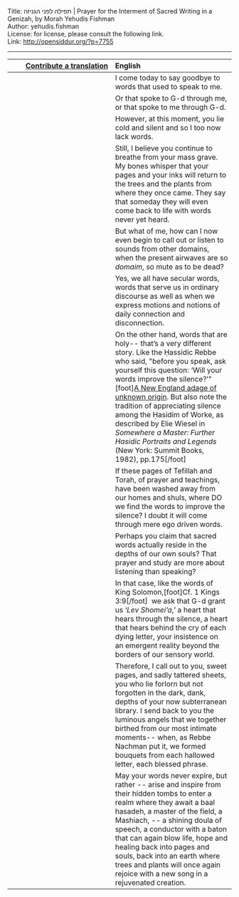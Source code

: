 <html>
<head></head>
<body>
Title: תפילה לפני הגניזה | Prayer for the Interment of Sacred Writing in a Genizah, by Morah Yehudis Fishman<br />
Author: yehudis.fishman<br />
License: for license, please consult the following link.<br />
Link: <a href="http://opensiddur.org/?p=7755">http://opensiddur.org/?p=7755</a>
<p />
<hr />

<table style="margin-left: auto;margin-right: auto;" class="draggable">
<thead><tr><th id="x" style="text-align: right;"><a href="/contributing/upload/">Contribute a translation</a></th><th style="text-align: left;">English</th></tr></thead>
<tbody>
<tr><td style="vertical-align:top;" width="46%">
<div class="liturgy"><span lang="he">

</span></div></td>
 
<td style="vertical-align:top;" width="53%">
<div class="english">
I come today 
to say goodbye 
to words 
that used to speak to me.
</div></td></tr>


<tr><td style="vertical-align:top;" width="46%">
<div class="liturgy"><span lang="he">

</span></div></td>
 
<td style="vertical-align:top;" width="53%">
<div class="english">
Or that spoke to G-d 
through me, 
or that spoke to me 
through G-d.
</div></td></tr>


<tr><td style="vertical-align:top;" width="46%">
<div class="liturgy"><span lang="he">

</span></div></td>
 
<td style="vertical-align:top;" width="53%">
<div class="english">
However, at this moment, 
you lie cold 
and silent 
and so I too now lack words.
</div></td></tr>


<tr><td style="vertical-align:top;" width="46%">
<div class="liturgy"><span lang="he">

</span></div></td>
 
<td style="vertical-align:top;" width="53%">
<div class="english">
Still, I believe you continue to breathe 
from your mass grave. 
My bones whisper 
that your pages and your inks 
will return to the trees and the plants 
from where they once came. 
They say that someday 
they will even come back to life 
with words never yet heard.
</div></td></tr>


<tr><td style="vertical-align:top;" width="46%">
<div class="liturgy"><span lang="he">

</span></div></td>
 
<td style="vertical-align:top;" width="53%">
<div class="english">
But what of me, 
how can I now even begin to call out 
or listen to sounds from other domains, 
when the present airwaves are so <em>domaim</em>, 
so mute as to be dead?
</div></td></tr>


<tr><td style="vertical-align:top;" width="46%">
<div class="liturgy"><span lang="he">

</span></div></td>
 
<td style="vertical-align:top;" width="53%">
<div class="english">
Yes, we all have secular words, 
words that serve us 
in ordinary discourse 
as well as when 
we express motions 
and notions 
of daily connection 
and disconnection.
</div></td></tr>


<tr><td style="vertical-align:top;" width="46%">
<div class="liturgy"><span lang="he">

</span></div></td>
 
<td style="vertical-align:top;" width="53%">
<div class="english">
On the other hand, 
words that are holy-- 
that’s a very different story. 
Like the Ḥassidic Rebbe who said, 
"before you speak, 
ask yourself this question: 
‘Will your words improve the silence?’"[foot]<a href="https://books.google.com/books?id=XU1LAAAAYAAJ&q=%22improve+the+silence%22&dq=%22improve+the+silence%22&hl=en&sa=X&ei=0wwkVZ-xOoSfNvj1g8AI&ved=0CDoQ6AEwAw">A New England adage of unknown origin</a>. But also note the tradition of appreciating silence among the Ḥasidim of Worke, as described by Elie Wiesel in <em>Somewhere a Master: Further Hasidic Portraits and Legends</em> (New York: Summit Books, 1982), pp.175[/foot]
</div></td></tr>


<tr><td style="vertical-align:top;" width="46%">
<div class="liturgy"><span lang="he">

</span></div></td>
 
<td style="vertical-align:top;" width="53%">
<div class="english">
If these pages of Tefillah and Torah, 
of prayer and teachings, 
have been washed away 
from our homes and shuls, 
where DO we find the words 
to improve the silence? 
I doubt it will come 
through mere ego driven words.
</div></td></tr>


<tr><td style="vertical-align:top;" width="46%">
<div class="liturgy"><span lang="he">

</span></div></td>
 
<td style="vertical-align:top;" width="53%">
<div class="english">
Perhaps you claim 
that sacred words actually reside 
in the depths of our own souls? 
That prayer 
and study 
are more about listening 
than speaking?
</div></td></tr>


<tr><td style="vertical-align:top;" width="46%">
<div class="liturgy"><span lang="he">

</span></div></td>
 
<td style="vertical-align:top;" width="53%">
<div class="english">
In that case, like the words of King Solomon,[foot]Cf. 1 Kings 3:9[/foot]&nbsp; 
we ask that G-d grant us ‘<em>Lev Shomei’a</em>,’ 
a heart that hears through the silence, 
a heart that hears behind the cry of each dying letter, 
your insistence on an emergent reality 
beyond the borders of our sensory world.
</div></td></tr>


<tr><td style="vertical-align:top;" width="46%">
<div class="liturgy"><span lang="he">

</span></div></td>
 
<td style="vertical-align:top;" width="53%">
<div class="english">
Therefore, I call out to you, 
sweet pages, 
and sadly tattered sheets, 
you who lie forlorn 
but not forgotten 
in the dark, dank, depths 
of your now subterranean library. 
I send back to you 
the luminous angels 
that we together birthed 
from our most intimate moments-- 
when, as Rebbe Nachman put it, 
we formed bouquets 
from each hallowed letter, 
each blessed phrase.
</div></td></tr>


<tr><td style="vertical-align:top;" width="46%">
<div class="liturgy"><span lang="he">

</span></div></td>
 
<td style="vertical-align:top;" width="53%">
<div class="english">
May your words never expire, but rather -- 
arise and inspire from their hidden tombs 
to enter a realm where they await 
a baal hasadeh, 
a master of the field, 
a Mashiach, -- 
a shining doula of speech, 
a conductor with a baton 
that can again blow life, 
hope 
and healing 
back into pages and souls, 
back into an earth 
where trees and plants 
will once again rejoice 
with a new song 
in a rejuvenated creation.
</div></td></tr>
</tbody></table>
</body>
</html>